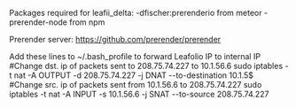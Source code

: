Packages required for leafii_delta:
	-dfischer:prerenderio from meteor
	-prerender-node from npm

Prerender server: https://github.com/prerender/prerender

Add these lines to ~/.bash_profile to forward Leafolio IP to internal IP
	#Change dst. ip of packets sent to 208.75.74.227 to 10.1.56.6
	sudo iptables -t nat -A OUTPUT -d 208.75.74.227 -j DNAT --to-destination 10.1.5$
	#Change src. ip of packets sent from 10.1.56.6 to 208.75.74.227
	sudo iptables -t nat -A INPUT -s 10.1.56.6 -j SNAT --to-source 208.75.74.227
